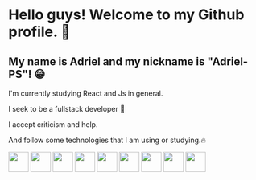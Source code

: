 

# Hello guys! Welcome to my Github profile. 🤘
## My name is Adriel and my nickname is "Adriel-PS"! 😁

I'm currently studying React and Js in general. 

I seek to be a fullstack developer 👾

I accept criticism and help.

And follow some technologies that I am using or studying.🔥

<img src="https://cdn.jsdelivr.net/gh/devicons/devicon@latest/icons/github/github-original.svg" width="40" height="40" />
<img src="https://cdn.jsdelivr.net/gh/devicons/devicon@latest/icons/angularjs/angularjs-original.svg" width="40" height="40"/>
<img src="https://cdn.jsdelivr.net/gh/devicons/devicon@latest/icons/github/github-original.svg" width="40" height="40" />
<img src="https://cdn.jsdelivr.net/gh/devicons/devicon@latest/icons/git/git-original.svg" width="40" height="40" />
<img src="https://cdn.jsdelivr.net/gh/devicons/devicon@latest/icons/javascript/javascript-original.svg" width="40" height="40" />
<img src="https://cdn.jsdelivr.net/gh/devicons/devicon@latest/icons/linux/linux-original.svg" width="40" height="40" />
<img src="https://cdn.jsdelivr.net/gh/devicons/devicon@latest/icons/nodejs/nodejs-original.svg" width="40" height="40" />
<img src="https://cdn.jsdelivr.net/gh/devicons/devicon@latest/icons/notion/notion-original.svg"  width="40" height="40" />
<img src="https://cdn.jsdelivr.net/gh/devicons/devicon@latest/icons/mongodb/mongodb-original.svg" width="40" height="40" />
          
          
          
          
          
          
          
          
          
          
